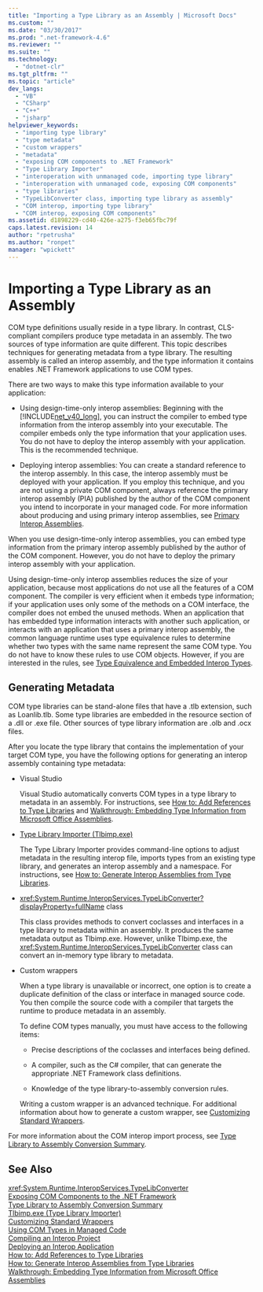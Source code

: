 ```yaml
---
title: "Importing a Type Library as an Assembly | Microsoft Docs"
ms.custom: ""
ms.date: "03/30/2017"
ms.prod: ".net-framework-4.6"
ms.reviewer: ""
ms.suite: ""
ms.technology: 
  - "dotnet-clr"
ms.tgt_pltfrm: ""
ms.topic: "article"
dev_langs: 
  - "VB"
  - "CSharp"
  - "C++"
  - "jsharp"
helpviewer_keywords: 
  - "importing type library"
  - "type metadata"
  - "custom wrappers"
  - "metadata"
  - "exposing COM components to .NET Framework"
  - "Type Library Importer"
  - "interoperation with unmanaged code, importing type library"
  - "interoperation with unmanaged code, exposing COM components"
  - "type libraries"
  - "TypeLibConverter class, importing type library as assembly"
  - "COM interop, importing type library"
  - "COM interop, exposing COM components"
ms.assetid: d1898229-cd40-426e-a275-f3eb65fbc79f
caps.latest.revision: 14
author: "rpetrusha"
ms.author: "ronpet"
manager: "wpickett"
---
```

# Importing a Type Library as an Assembly
COM type definitions usually reside in a type library. In contrast, CLS-compliant compilers produce type metadata in an assembly. The two sources of type information are quite different. This topic describes techniques for generating metadata from a type library. The resulting assembly is called an interop assembly, and the type information it contains enables .NET Framework applications to use COM types.  
  
 There are two ways to make this type information available to your application:  
  
-   Using design-time-only interop assemblies: Beginning with the [!INCLUDE[net_v40_long](../../../includes/net-v40-long-md.md)], you can instruct the compiler to embed type information from the interop assembly into your executable. The compiler embeds only the type information that your application uses. You do not have to deploy the interop assembly with your application. This is the recommended technique.  
  
-   Deploying interop assemblies: You can create a standard reference to the interop assembly. In this case, the interop assembly must be deployed with your application. If you employ this technique, and you are not using a private COM component, always reference the primary interop assembly (PIA) published by the author of the COM component you intend to incorporate in your managed code. For more information about producing and using primary interop assemblies, see [Primary Interop Assemblies](http://msdn.microsoft.com/en-us/b977a8be-59a0-40a0-a806-b11ffba5c080).  
  
 When you use design-time-only interop assemblies, you can embed type information from the primary interop assembly published by the author of the COM component. However, you do not have to deploy the primary interop assembly with your application.  
  
 Using design-time-only interop assemblies reduces the size of your application, because most applications do not use all the features of a COM component. The compiler is very efficient when it embeds type information; if your application uses only some of the methods on a COM interface, the compiler does not embed the unused methods. When an application that has embedded type information interacts with another such application, or interacts with an application that uses a primary interop assembly, the common language runtime uses type equivalence rules to determine whether two types with the same name represent the same COM type. You do not have to know these rules to use COM objects. However, if you are interested in the rules, see [Type Equivalence and Embedded Interop Types](../../../docs/framework/interop/type-equivalence-and-embedded-interop-types.md).  
  
## Generating Metadata  
 COM type libraries can be stand-alone files that have a .tlb extension, such as Loanlib.tlb. Some type libraries are embedded in the resource section of a .dll or .exe file. Other sources of type library information are .olb and .ocx files.  
  
 After you locate the type library that contains the implementation of your target COM type, you have the following options for generating an interop assembly containing type metadata:  
  
-   Visual Studio  
  
     Visual Studio automatically converts COM types in a type library to metadata in an assembly. For instructions, see [How to: Add References to Type Libraries](../../../docs/framework/interop/how-to-add-references-to-type-libraries.md) and [Walkthrough: Embedding Type Information from Microsoft Office Assemblies](../Topic/Walkthrough:%20Embedding%20Type%20Information%20from%20Microsoft%20Office%20Assemblies%20\(C%23%20and%20Visual%20Basic\).md).  
  
-   [Type Library Importer (Tlbimp.exe)](../../../docs/framework/tools/tlbimp-exe-type-library-importer.md)  
  
     The Type Library Importer provides command-line options to adjust metadata in the resulting interop file, imports types from an existing type library, and generates an interop assembly and a namespace. For instructions, see [How to: Generate Interop Assemblies from Type Libraries](../../../docs/framework/interop/how-to-generate-interop-assemblies-from-type-libraries.md).  
  
-   <xref:System.Runtime.InteropServices.TypeLibConverter?displayProperty=fullName> class  
  
     This class provides methods to convert coclasses and interfaces in a type library to metadata within an assembly. It produces the same metadata output as Tlbimp.exe. However, unlike Tlbimp.exe, the <xref:System.Runtime.InteropServices.TypeLibConverter> class can convert an in-memory type library to metadata.  
  
-   Custom wrappers  
  
     When a type library is unavailable or incorrect, one option is to create a duplicate definition of the class or interface in managed source code. You then compile the source code with a compiler that targets the runtime to produce metadata in an assembly.  
  
     To define COM types manually, you must have access to the following items:  
  
    -   Precise descriptions of the coclasses and interfaces being defined.  
  
    -   A compiler, such as the C# compiler, that can generate the appropriate .NET Framework class definitions.  
  
    -   Knowledge of the type library-to-assembly conversion rules.  
  
     Writing a custom wrapper is an advanced technique. For additional information about how to generate a custom wrapper, see [Customizing Standard Wrappers](http://msdn.microsoft.com/en-us/c40d089b-6a3c-41b5-a20d-d760c215e49d).  
  
 For more information about the COM interop import process, see [Type Library to Assembly Conversion Summary](http://msdn.microsoft.com/en-us/bf3f90c5-4770-4ab8-895c-3ba1055cc958).  
  
## See Also  
 <xref:System.Runtime.InteropServices.TypeLibConverter>   
 [Exposing COM Components to the .NET Framework](../../../docs/framework/interop/exposing-com-components.md)   
 [Type Library to Assembly Conversion Summary](http://msdn.microsoft.com/en-us/bf3f90c5-4770-4ab8-895c-3ba1055cc958)   
 [Tlbimp.exe (Type Library Importer)](../../../docs/framework/tools/tlbimp-exe-type-library-importer.md)   
 [Customizing Standard Wrappers](http://msdn.microsoft.com/en-us/c40d089b-6a3c-41b5-a20d-d760c215e49d)   
 [Using COM Types in Managed Code](http://msdn.microsoft.com/en-us/1a95a8ca-c8b8-4464-90b0-5ee1a1135b66)   
 [Compiling an Interop Project](../../../docs/framework/interop/compiling-an-interop-project.md)   
 [Deploying an Interop Application](../../../docs/framework/interop/deploying-an-interop-application.md)   
 [How to: Add References to Type Libraries](../../../docs/framework/interop/how-to-add-references-to-type-libraries.md)   
 [How to: Generate Interop Assemblies from Type Libraries](../../../docs/framework/interop/how-to-generate-interop-assemblies-from-type-libraries.md)   
 [Walkthrough: Embedding Type Information from Microsoft Office Assemblies](../Topic/Walkthrough:%20Embedding%20Type%20Information%20from%20Microsoft%20Office%20Assemblies%20\(C%23%20and%20Visual%20Basic\).md)